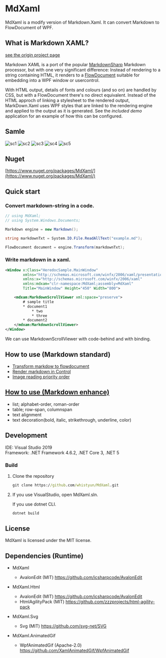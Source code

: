 # MdXaml

MdXaml is a modify version of Markdown.Xaml.
It can convert Markdown to FlowDocument of WPF.


## What is Markdown XAML?

[see the origin project page](https://github.com/theunrepentantgeek/Markdown.XAML)

Markdown XAML is a port of the popular 
[MarkdownSharp](http://code.google.com/p/markdownsharp/) Markdown processor, but with one very 
significant difference: Instead of rendering to a string containing HTML, it renders to a 
[FlowDocument](http://msdn.microsoft.com/en-us/library/system.windows.documents.flowdocument.aspx) 
suitable for embedding into a WPF window or usercontrol.

With HTML output, details of fonts and colours (and so on) are handled by CSS, but with a 
FlowDocument there's no direct equivalent. Instead of the HTML approch of linking a 
stylesheet to the rendered output, MarkDown.Xaml uses WPF styles that are linked to
the rendering engine and applied to the output as it is generated. See the *included demo* 
application for an example of how this can be configured.

## Samle

![sc1](docs/img.demo/sc1.png)
![sc2](docs/img.demo/sc2.png)
![sc3](docs/img.demo/sc3.png)
![sc4](docs/img.demo/sc4.png)
![sc5](docs/img.demo/sc5.png)

## Nuget

[https://www.nuget.org/packages/MdXaml/](https://www.nuget.org/packages/MdXaml/)

## Quick start

### Convert markdown-string in a code.

```cs
// using MdXaml;
// using System.Windows.Documents;

Markdown engine = new Markdown();

string markdownTxt = System.IO.File.ReadAllText("example.md");

FlowDocument document = engine.Transform(markdownTxt);
```

### Write markdown in a xaml.

```xml
<Window x:Class="HeredocSample.MainWindow"
        xmlns="http://schemas.microsoft.com/winfx/2006/xaml/presentation"
        xmlns:x="http://schemas.microsoft.com/winfx/2006/xaml"
        xmlns:mdxam="clr-namespace:MdXaml;assembly=MdXaml"
        Title="MainWindow" Height="450" Width="800">

	<mdxam:MarkdownScrollViewer xml:space="preserve">
		# sample title
		* document1
			* two
			* three
		* document2
	</mdxam:MarkdownScrollViewer>
</Window>
```
We can use MarkdownScrollViewer with code-behind and with binding.

## How to use (Markdown standard)
* [Transform markdow to flowdocument](docs/transform_markdow_to_flowdocument.md)
* [Render markdown in Control](docs/render_markdown_in_control.md)
* [Image reading priority order](docs/image_load_priority.md)

## [How to use (Markdown enhance)](docs/original_enhance.md)
* list; alphabet-order, roman-order
* table; row-span, columnspan
* text alignment
* text decoration(bold, italic, strikethrough, underline, color)

## Development

IDE: Visual Studio 2019  
Framework: .NET Framework 4.6.2, .NET Core 3, .NET 5

### Build

1. Clone the repository
   ```cmd
   git clone https://github.com/whistyun/MdXaml.git
   ```

2. If you use VisualStudio, open MdXaml.sln.

   If you use dotnet CLI.
   ```cmd
   dotnet build
   ```

## License

MdXaml is licensed under the MIT license.

## Dependencies (Runtime)

* MdXaml
  * AvalonEdit (MIT) https://github.com/icsharpcode/AvalonEdit

* MdXaml.Html
  * AvalonEdit (MIT) https://github.com/icsharpcode/AvalonEdit
  * HtmlAgilityPack (MIT) https://github.com/zzzprojects/html-agility-pack

* MdXaml.Svg
  * Svg (MIT) https://github.com/svg-net/SVG

* MdXaml.AnimatedGif
  * WpfAnimatedGif (Apache-2.0) https://github.com/XamlAnimatedGif/WpfAnimatedGif

